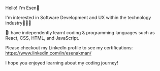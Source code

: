 Hello! I'm Esen👋

I'm interested in Software Development and UX within the technology industry👩🏻‍💻

🔐I have independently learnt coding & programming languages such as React, CSS, HTML, and JavaScript.

Please checkout my LinkedIn profile to see my certifications: https://www.linkedin.com/in/esenakman/

I hope you enjoyed learning about my coding journey!
